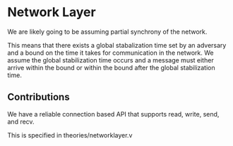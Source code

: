 # Network Layer

We are likely going to be assuming partial synchrony of the network.

This means that there exists a global stabalization time set by an adversary and a bound on the time it takes for communication in the network. We assume the global stabilization time occurs and a message must either arrive within the bound or within the bound after the global stabilization time.

## Contributions

We have a reliable connection based API that supports read, write, send, and recv.

This is specified in theories/networklayer.v

